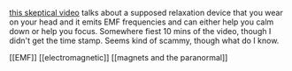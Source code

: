 [this skeptical video](https://youtu.be/caVoqAfdkYQ) talks about a supposed relaxation device that you wear on your head and it emits EMF frequencies and can either help you calm down or help you focus. Somewhere fiest 10 mins of the video, though I didn't get the time stamp. Seems kind of scammy, though what do I know.

[[EMF]]
[[electromagnetic]]
[[magnets and the paranormal]]



